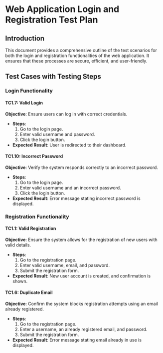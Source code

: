 # Web Application Login and Registration Test Plan

## Introduction

This document provides a comprehensive outline of the test scenarios for both the login and registration functionalities of the web application. It ensures that these processes are secure, efficient, and user-friendly.

## Test Cases with Testing Steps

### Login Functionality

#### TC1.7: Valid Login

**Objective**: Ensure users can log in with correct credentials.

- **Steps**:
  1. Go to the login page.
  2. Enter valid username and password.
  3. Click the login button.
- **Expected Result**: User is redirected to their dashboard.

#### TC1.10: Incorrect Password

**Objective**: Verify the system responds correctly to an incorrect password.

- **Steps**:
  1. Go to the login page.
  2. Enter valid username and an incorrect password.
  3. Click the login button.
- **Expected Result**: Error message stating incorrect password is displayed.

### Registration Functionality

#### TC1.1: Valid Registration

**Objective**: Ensure the system allows for the registration of new users with valid details.

- **Steps**:
  1. Go to the registration page.
  2. Enter valid username, email, and password.
  3. Submit the registration form.
- **Expected Result**: New user account is created, and confirmation is shown.

#### TC1.6: Duplicate Email

**Objective**: Confirm the system blocks registration attempts using an email already registered.

- **Steps**:
  1. Go to the registration page.
  2. Enter a username, an already registered email, and password.
  3. Submit the registration form.
- **Expected Result**: Error message stating email already in use is displayed.
